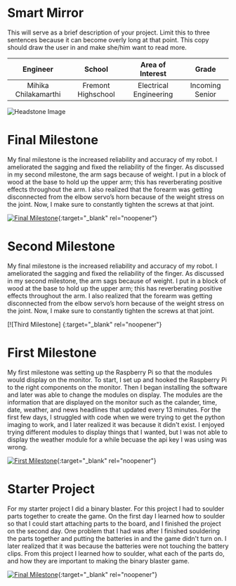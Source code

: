 ﻿# Smart Mirror
This will serve as a brief description of your project. Limit this to three sentences because it can become overly long at that point. This copy should draw the user in and make she/him want to read more.

| **Engineer** | **School** | **Area of Interest** | **Grade** |
|:--:|:--:|:--:|:--:|
| Mihika Chilakamarthi | Fremont Highschool | Electrical Engineering | Incoming Senior

![Headstone Image](https://lh3.googleusercontent.com/pw/AM-JKLUQf3xrS7MDmg20rb1AlxZORzjR1jWzvvb1qYqFbGJLGscOLxWUUwFKQ-uiHoCnapbbF6D2hAR5C9JDSEywHSq2a1rDH5xPiqaw-QHFE9DD62Udsrk4LlPP9e6A2FUD4IwUT044gSDTeVL0-S96yXoe=w1408-h1406-no?authuser=0)
  
# Final Milestone
My final milestone is the increased reliability and accuracy of my robot. I ameliorated the sagging and fixed the reliability of the finger. As discussed in my second milestone, the arm sags because of weight. I put in a block of wood at the base to hold up the upper arm; this has reverberating positive effects throughout the arm. I also realized that the forearm was getting disconnected from the elbow servo’s horn because of the weight stress on the joint. Now, I make sure to constantly tighten the screws at that joint. 

[![Final Milestone](https://res.cloudinary.com/marcomontalbano/image/upload/v1612573869/video_to_markdown/images/youtube--F7M7imOVGug-c05b58ac6eb4c4700831b2b3070cd403.jpg )](https://www.youtube.com/watch?v=F7M7imOVGug&feature=emb_logo "Final Milestone"){:target="_blank" rel="noopener"}

# Second Milestone
My final milestone is the increased reliability and accuracy of my robot. I ameliorated the sagging and fixed the reliability of the finger. As discussed in my second milestone, the arm sags because of weight. I put in a block of wood at the base to hold up the upper arm; this has reverberating positive effects throughout the arm. I also realized that the forearm was getting disconnected from the elbow servo’s horn because of the weight stress on the joint. Now, I make sure to constantly tighten the screws at that joint.

[![Third Milestone] {:target="_blank" rel="noopener"}
# First Milestone
  

My first milestone was setting up the Raspberry Pi so that the modules would display on the monitor. To start, I set up and hooked the Raspberry Pi to the right components on the monitor. Then I began installing the software and later was able to change the modules on display. The modules are the information that are displayed on the monitor such as the calander, time, date, weather, and news headlines that updated every 13 minutes. For the first few days, I struggled with code when we were trying to get the python imaging to work, and I later realized it was because it didn't exist. I enjoyed trying different modules to display things that I wanted, but I was not able to display the weather module for a while becuase the api key I was using was wrong. 

[![First Milestone](https://i3.ytimg.com/vi/_lzWTtVF1cE/maxresdefault.jpg)](https://www.youtube.com/watch?v=_lzWTtVF1cE){:target="_blank" rel="noopener"}
# Starter Project
For my starter project I did a binary blaster. For this project I had to soulder parts together to create the game. On the first day I learned how to soulder so that I could start attaching parts to the board, and I finished the project on the second day. One problem that I had was after I finished souldering the parts together and putting the batteries in and the game didn't turn on. I later realized that it was because the batteries were not touching the battery clips. From this project I learned how to soulder, what each of the parts do, and how they are important to making the binary blaster game.   

[![Final Milestone](https://res.cloudinary.com/marcomontalbano/image/upload/v1612573869/video_to_markdown/images/youtube--F7M7imOVGug-c05b58ac6eb4c4700831b2b3070cd403.jpg )](https://www.youtube.com/watch?v=F7M7imOVGug&feature=emb_logo "Final Milestone"){:target="_blank" rel="noopener"}

